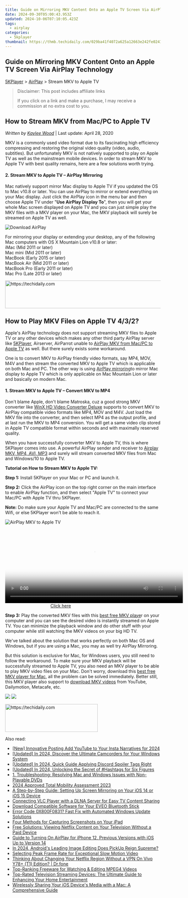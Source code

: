 ```yaml
---
title: Guide on Mirroring MKV Content Onto an Apple TV Screen Via AirPlay Technology
date: 2024-09-30T05:00:43.953Z
updated: 2024-10-06T07:10:05.423Z
tags:
  - airplay
categories:
  - 5kplayer
thumbnail: https://thmb.techidaily.com/029ba41f4072a625a12663e242fe0241f864e3cc7e4fb5de060add9d7faf8df5.jpg
---
```


## Guide on Mirroring MKV Content Onto an Apple TV Screen Via AirPlay Technology

[5KPlayer](https://tools.techidaily.com/5kplayer/products/) \> [AirPlay](https://tools.techidaily.com/5kplayer/airplay/) \> Stream MKV to Apple TV

>  Disclaimer: This post includes affiliate links
>
>  If you click on a link and make a purchase, I may receive a commission at no extra cost to you.
>

## How to Stream MKV from Mac/PC to Apple TV

 _Written by [Kaylee Wood](https://www.quora.com/profile/Amanda-Hu-21)_ | Last update: April 28, 2020

MKV is a commonly used video format due to its fascinating high efficiency compressing and restoring the original video quality (video, audio, subtitles). But unfortunately MKV is not natively supported to play on Apple TV as well as the mainstream mobile devices. In order to stream MKV to Apple TV with best quality remains, here are a few solutions worth trying.

#### **2\. Stream MKV to Apple TV – AirPlay Mirroring**

Mac natively support mirror Mac display to Apple TV if you updated the OS to Mac v10.8 or later. You can use AirPlay to mirror or extend everything on your Mac display. Just click the AirPlay icon in the menu bar and then choose Apple TV under "**Use AirPlay Display To**", then you will get your whole Mac screen displayed on Apple TV and you can just simple play the MKV files with a MKV player on your Mac, the MKV playback will surely be streamed on Apple TV as well. 

![Download AirPlay](https://www.5kplayer.com/airplay/img/macbook-pro.jpg)

For mirroring your display or extending your desktop, any of the following Mac computers with OS X Mountain Lion v10.8 or later:  
iMac (Mid 2011 or later)  
Mac mini (Mid 2011 or later)  
MacBook (Early 2015 or later)  
MacBook Air (Mid 2011 or later)  
MacBook Pro (Early 2011 or later)  
Mac Pro (Late 2013 or later) 

<!-- affiliate ads begin -->
<a href="https://appsumo.8odi.net/c/5597632/2118305/7443" target="_top" id="2118305">
  <img src="//a.impactradius-go.com/display-ad/7443-2118305" border="0" alt="https://techidaily.com" width="728" height="90"/>
</a>
<img height="0" width="0" src="https://appsumo.8odi.net/i/5597632/2118305/7443" style="position:absolute;visibility:hidden;" border="0" />
<!-- affiliate ads end -->

## How to Play MKV Files on Apple TV 4/3/2?

 Apple's AirPlay technology does not support streaming MKV files to Apple TV or any other devices which makes any other third party AirPlay server like [5KPlayer](https://tools.techidaily.com/5kplayer/products/), Airserver, AirParrot unable to [AirPlay MKV from Mac/PC to Apple TV](https://tools.techidaily.com/5kplayer/airplay/) as well. But there surely exists some workaround. 

One is to convert MKV to AirPlay friendly video formats, say MP4, MOV, M4V and then stream the converted MKV to Apple TV which is applicable on both Mac and PC. The other way is using [AirPlay mirroring](https://tools.techidaily.com/5kplayer/airplay/)to mirror Mac display to Apple TV which is only applicable on Mac Mountain Lion or later and basically on modern Mac.

#### **1\. Stream MKV to Apple TV – Convert MKV to MP4**

Don't blame Apple, don't blame Matroska, cuz a good strong MKV converter like [WinX HD Video Converter Deluxe](https://tools.techidaily.com/5kplayer/products/) supports to convert MKV to AirPlay compatible video formats like MP4, MOV and M4V. Just load the MKV file into the converter, and then select MP4 as the output profile, and at last run the MKV to MP4 conversion. You will get a same video clip stored in Apple TV compatible format within seconds and with maximally reserved quality. 

When you have successfully converter MKV to Apple TV, this is where 5KPlayer comes into use. A powerful AirPlay sender and receiver to [Airplay MKV, MP4, AVI, MP3](https://tools.techidaily.com/5kplayer/airplay/) and surely will stream converted MKV files from Mac and Windows/10 to Apple TV. 

**Tutorial on How to Stream MKV to Apple TV:** 

**Step 1:** Install 5KPlayer on your Mac or PC and launch it. 

**Step 2:** Click the AirPlay icon on the top right corner on the main interface to enable AirPlay function, and then select "Apple TV" to connect your Mac/PC with Apple TV thru 5KPlayer. 

**Note:** Do make sure your Apple TV and Mac/PC are connected to the same Wifi, or else 5KPlayer won't be able to reach it. 

![AirPlay MKV to Apple TV](https://www.5kplayer.com/airplay/img/5k-airplay-xsy-airplay-with-win10-15021501.jpg) 

<!-- affiliate ads begin -->
<span id="1983584">
					<video width="576" height="240" style="cursor:pointer"
           poster="//a.impactradius-go.com/display-clicktoplayimage/1983584.png"
           onclick="if(!this.playClicked){this.play();this.setAttribute('controls',true);this.playClicked=true;}">
	   <source src="//a.impactradius-go.com/display-ad/22993-1983584">
	   <img src="//a.impactradius-go.com/display-clicktoplayimage/1983584.png" style="border: none; height: 100%; width: 100%; object-fit: contain">
	</video>
	<div style="width:360px;text-align:center"><a href="javascript:window.open(decodeURIComponent('https%3A%2F%2Fhomestyler.sjv.io%2Fc%2F5597632%2F1983584%2F22993'), '_blank');void(0);">Click here</a></div>
</span>
<img height="0" width="0" src="https://imp.pxf.io/i/5597632/1983584/22993" style="position:absolute;visibility:hidden;" border="0" />
<!-- affiliate ads end -->

**Step 3:** Play the converted MKV files with this [best free MKV playe](https://tools.techidaily.com/5kplayer/video-music-player/)r on your computer and you can see the desired video is instantly streamed on Apple TV. You can minimize the playback window and do other stuff with your computer while still watching the MKV videos on your big HD TV. 

We've talked about the solution that works perfectly on both Mac OS and Windows, but if you are using a Mac, you may as well try AirPlay Mirroring. 

But this solution is exclusive for Mac, for Windows users, you still need to follow the workaround. To make sure your MKV playback will be successfully streamed to Apple TV, you also need an MKV player to be able to play MKV video files on your Mac. Don't worry, download this [best free MKV player for Mac](https://tools.techidaily.com/5kplayer/video-music-player/), all the problem can be solved immediately. Better still, this MKV player also support to [download MKV videos](https://tools.techidaily.com/5kplayer/youtube-download/) from YouTube, Dailymotion, Metacafe, etc.

[![](https://www.5kplayer.com/airplay/../button/freedownwhitewin.png)](https://tools.techidaily.com/5kplayer/products/) [![](https://www.5kplayer.com/airplay/../button/freedownbackmac.png)](https://tools.techidaily.com/5kplayer/products/)

<!-- affiliate ads begin -->
<a href="https://aligracehair.sjv.io/c/5597632/1997675/19272" target="_top" id="1997675">
  <img src="//a.impactradius-go.com/display-ad/19272-1997675" border="0" alt="https://techidaily.com" width="300" height="90"/>
</a>
<img height="0" width="0" src="https://aligracehair.sjv.io/i/5597632/1997675/19272" style="position:absolute;visibility:hidden;" border="0" />
<!-- affiliate ads end -->

<ins class="adsbygoogle"
     style="display:block"
     data-ad-format="autorelaxed"
     data-ad-client="ca-pub-7571918770474297"
     data-ad-slot="1223367746"></ins>

<ins class="adsbygoogle"
     style="display:block"
     data-ad-client="ca-pub-7571918770474297"
     data-ad-slot="8358498916"
     data-ad-format="auto"
     data-full-width-responsive="true"></ins>

<span class="atpl-alsoreadstyle">Also read:</span>
<div><ul>
<li><a href="https://instagram-videos.techidaily.com/new-innovative-posting-add-youtube-to-your-insta-narratives-for-2024/"><u>[New] Innovative Posting Add YouTube to Your Insta Narratives for 2024</u></a></li>
<li><a href="https://on-screen-recording.techidaily.com/updated-in-2024-discover-the-ultimate-camcorders-for-your-windows-system/"><u>[Updated] In 2024, Discover the Ultimate Camcorders for Your Windows System</u></a></li>
<li><a href="https://discord-videos.techidaily.com/updated-in-2024-quick-guide-applying-discord-spoiler-tags-right/"><u>[Updated] In 2024, Quick Guide Applying Discord Spoiler Tags Right</u></a></li>
<li><a href="https://youtube-tips.techidaily.com/ed-in-2024-unlocking-the-secret-of-hashtags-for-six-figures/"><u>[Updated] In 2024, Unlocking the Secret of #Hashtags for Six Figures</u></a></li>
<li><a href="https://media-tips.techidaily.com/1-troubleshooting-resolving-mac-and-windows-issues-with-non-playable-dvds/"><u>1. Troubleshooting: Resolving Mac and Windows Issues with Non-Playable DVDs</u></a></li>
<li><a href="https://some-guidance.techidaily.com/2024-approved-total-mobility-assessment-2023/"><u>2024 Approved Total Mobility Assessment 2023</u></a></li>
<li><a href="https://media-tips.techidaily.com/a-step-by-step-guide-setting-up-screen-mirroring-on-your-ios-14-or-ios-15-device/"><u>A Step-by-Step Guide: Setting Up Screen Mirroring on Your iOS 14 or iOS 15 Device</u></a></li>
<li><a href="https://media-tips.techidaily.com/connecting-vlc-player-with-a-dlna-server-for-easy-tv-content-sharing/"><u>Connecting VLC Player with a DLNA Server for Easy TV Content Sharing</u></a></li>
<li><a href="https://win-dash.techidaily.com/download-compatible-software-for-your-eveo-bluetooth-stick/"><u>Download Compatible Software for Your EVEO Bluetooth Stick</u></a></li>
<li><a href="https://win-howtos.techidaily.com/error-code-0x800f0831-fast-fix-with-automated-windows-update-solutions/"><u>Error Code 0X800F0831? Fast Fix with Automated Windows Update Solutions</u></a></li>
<li><a href="https://media-tips.techidaily.com/four-methods-for-capturing-screenshots-on-your-ipad/"><u>Four Methods for Capturing Screenshots on Your iPad</u></a></li>
<li><a href="https://media-tips.techidaily.com/free-solutions-viewing-netflix-content-on-your-television-without-a-paid-device/"><u>Free Solutions: Viewing Netflix Content on Your Television Without a Paid Device</u></a></li>
<li><a href="https://media-tips.techidaily.com/guide-to-turning-on-airplay-for-iphone-12-previous-versions-with-ios-up-to-version-14/"><u>Guide to Turning On AirPlay for iPhone 12, Previous Versions with iOS Up to Version 14</u></a></li>
<li><a href="https://extra-hints.techidaily.com/in-2024-androids-leading-image-editing-does-pickup-reign-supreme/"><u>In 2024, Android's Leading Image Editing Does PickUp Reign Supreme?</u></a></li>
<li><a href="https://extra-lessons.techidaily.com/selecting-peak-frame-rate-for-exceptional-slow-motion-video/"><u>Selecting Peak Frame Rate for Exceptional Slow Motion Video</u></a></li>
<li><a href="https://fake-location.techidaily.com/thinking-about-changing-your-netflix-region-without-a-vpn-on-vivo-y78plus-t1-edition-drfone-by-drfone-virtual-android/"><u>Thinking About Changing Your Netflix Region Without a VPN On Vivo Y78+ (T1) Edition? | Dr.fone</u></a></li>
<li><a href="https://media-tips.techidaily.com/top-ranking-freeware-for-watching-and-editing-mpeg4-videos/"><u>Top-Ranking Freeware for Watching & Editing MPEG4 Videos</u></a></li>
<li><a href="https://media-tips.techidaily.com/top-rated-television-streaming-devices-the-ultimate-guide-to-enhancing-your-home-entertainment/"><u>Top-Rated Television Streaming Devices: The Ultimate Guide to Enhancing Your Home Entertainment</u></a></li>
<li><a href="https://media-tips.techidaily.com/wirelessly-sharing-your-ios-devices-media-with-a-mac-a-comprehensive-guide/"><u>Wirelessly Sharing Your iOS Device's Media with a Mac: A Comprehensive Guide</u></a></li>
</ul></div>

